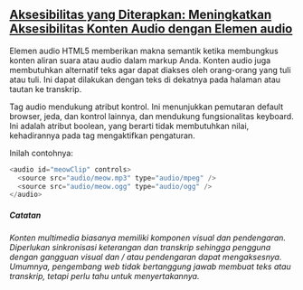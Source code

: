 ## [Aksesibilitas yang Diterapkan: Meningkatkan Aksesibilitas Konten Audio dengan Elemen audio](https://learn.freecodecamp.org/responsive-web-design/applied-accessibility/improve-accessibility-of-audio-content-with-the-audio-element)

Elemen audio HTML5 memberikan makna semantik ketika membungkus konten aliran suara atau audio dalam markup Anda. Konten audio juga membutuhkan alternatif teks agar dapat diakses oleh orang-orang yang tuli atau tuli. Ini dapat dilakukan dengan teks di dekatnya pada halaman atau tautan ke transkrip.

Tag audio mendukung atribut kontrol. Ini menunjukkan pemutaran default browser, jeda, dan kontrol lainnya, dan mendukung fungsionalitas keyboard. Ini adalah atribut boolean, yang berarti tidak membutuhkan nilai, kehadirannya pada tag mengaktifkan pengaturan.

Inilah contohnya:

```php
<audio id="meowClip" controls>
  <source src="audio/meow.mp3" type="audio/mpeg" />
  <source src="audio/meow.ogg" type="audio/ogg" />
</audio>
```

##### Catatan

_Konten multimedia biasanya memiliki komponen visual dan pendengaran. Diperlukan sinkronisasi keterangan dan transkrip sehingga pengguna dengan gangguan visual dan / atau pendengaran dapat mengaksesnya. Umumnya, pengembang web tidak bertanggung jawab membuat teks atau transkrip, tetapi perlu tahu untuk menyertakannya._



